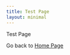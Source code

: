 ```yaml
---
title: Test Page
layout: minimal
---
```


Test Page

Go back to [Home Page]

[Home Page]: https://shaan-sengupta.github.io
